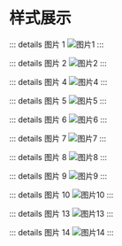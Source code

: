 # 样式展示

::: details 图片 1
![图片1](/x/1.jpg)
:::

::: details 图片 2
![图片2](/x/2.jpg)
:::

::: details 图片 4
![图片4](/x/4.jpg)
:::

::: details 图片 5
![图片5](/x/5.jpg)
:::

::: details 图片 6
![图片6](/x/6.jpg)
:::

::: details 图片 7
![图片7](/x/7.jpg)
:::

::: details 图片 8
![图片8](/x/8.jpg)
:::

::: details 图片 9
![图片9](/x/9.jpg)
:::

::: details 图片 10
![图片10](/x/10.jpg)
:::

::: details 图片 13
![图片13](/x/13.jpg)
:::

::: details 图片 14
![图片14](/x/14.jpg)
:::